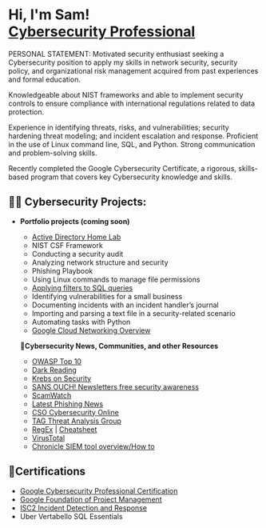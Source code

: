 <h1>Hi, I'm Sam! <br/> <a href="https://www.linkedin.com/in/zeta063/">Cybersecurity Professional</a> </h1>

</b>PERSONAL STATEMENT:</b> 
Motivated security enthusiast seeking a Cybersecurity position to apply my skills in network security, security policy, and organizational risk management acquired from past experiences and formal education. 

Knowledgeable about NIST frameworks and able to implement security controls to ensure compliance with international regulations related to data protection.

Experience in identifying threats, risks, and vulnerabilities; security hardening threat modeling; and incident escalation and response. Proficient in the use of Linux command line, SQL, and Python. Strong communication and problem-solving skills. 

Recently completed the Google Cybersecurity Certificate, a rigorous, skills-based program that covers key Cybersecurity knowledge and skills.

<h2>👨‍💻 Cybersecurity Projects:</h1>

- <b>Portfolio projects (coming soon)</b>
  - [Active Directory Home Lab](https://github.com/joshmadakor1/Algorithms-Practice)
  - NIST CSF Framework
  - Conducting a security audit
  - Analyzing network structure and security
  - Phishing Playbook
  - Using Linux commands to manage file permissions
  - [Applying filters to SQL queries](https://github.com/zeta063/ApplyFilterstoSQL/blob/d458a83d7e43d808765cfe35fe2ac716e2405657/README.md)
  - Identifying vulnerabilities for a small business
  - Documenting incidents with an incident handler’s journal
  - Importing and parsing a text file in a security-related scenario
  - Automating tasks with Python
  - [Google Cloud Networking Overview](https://cloud.google.com/blog/topics/developers-practitioners/google-cloud-networking-overview) 
 
  <b>📰Cybersecurity News, Communities, and other Resources</b>
  - [OWASP Top 10](https://owasp.org/www-project-top-ten/)
  - [Dark Reading](https://www.darkreading.com/)
  - [Krebs on Security](https://krebsonsecurity.com/)
  - [SANS OUCH! Newsletters free security awareness](https://www.sans.org/newsletters/ouch/)
  - [ScamWatch](https://www.scamwatch.gov.au/)
  - [Latest Phishing News](https://www.phishing.org/)
  - [CSO Cybersecurity Online](https://www.csoonline.com/)
  - [TAG Threat Analysis Group](https://blog.google/threat-analysis-group/)
  - [RegEx](https://regexr.com/) | [Cheatsheet](https://fireship.io/lessons/regex-cheat-sheet-js/)
  - [VirusTotal](https://www.virustotal.com/gui/home/upload)
  - [Chronicle SIEM tool overview/How to](https://cloud.google.com/chronicle/docs/review-security-alert)

<h2>🏅Certifications</h2>

- [Google Cybersecurity Professional Certification](https://www.coursera.org/account/accomplishments/professional-cert/NP8QGUZSAN5A)
- [Google Foundation of Project Management](https://www.coursera.org/account/accomplishments/verify/4UA4QQJGD4YA)
- [ISC2 Incident Detection and Response](https://www.coursera.org/account/accomplishments/verify/DRCZFW5KFHS2)
- Uber Vertabello SQL Essentials

<!--
**joshmadakor1/joshmadakor1** is a ✨ _special_ ✨ repository because its `README.md` (this file) appears on your GitHub profile.

Here are some ideas to get you started:

- 🔭 I’m currently working on ...
- 🌱 I’m currently learning ...
- 👯 I’m looking to collaborate on ...
- 🤔 I’m looking for help with ...
- 💬 Ask me about ...
- 📫 How to reach me: ...
- 😄 Pronouns: ...
- ⚡ Fun fact: ...
-->
